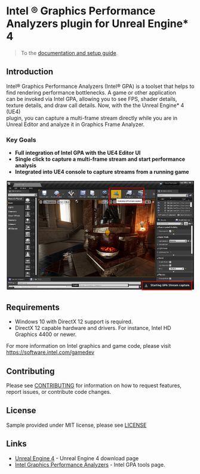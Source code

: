 # Intel ® Graphics Performance Analyzers plugin for Unreal Engine* 4

> To the [documentation and setup guide](https://software.intel.com/editor.html/content/www/us/en/develop/articles/unreal-engine-4-intel-gpa-usage-guide.html).

## Introduction

Intel® Graphics Performance Analyzers (Intel® GPA) is a toolset that helps to find rendering performance bottlenecks. A game or other application  
can be invoked via Intel GPA, allowing you to see FPS, shader details, texture details, and draw call details. Now, with the the Unreal Engine* 4 (UE4)  
plugin, you can capture a multi-frame stream directly while you are in Unreal Editor and analyze it in Graphics Frame Analyzer.

### Key Goals

* **Full integration of Intel GPA with the UE4 Editor UI**
* **Single click to capture a multi-frame stream and start performance analysis**
* **Integrated into UE4 console to capture streams from a running game**

![Alt text](Images/UI_integration.png?raw=true "Unreal Engine 4 GPA plugin integration")

## Requirements

- Windows 10 with DirectX 12 support is required.
- DirectX 12 capable hardware and drivers. For instance, Intel HD Graphics 4400 or newer.

For more information on Intel graphics and game code, please visit https://software.intel.com/gamedev

## Contributing

Please see
[CONTRIBUTING](TBD)
for information on how to request features, report issues, or contribute code
changes.

## License

Sample provided under MIT license, please see [LICENSE](LICENSE)

## Links
*	[Unreal Engine 4](https://www.unrealengine.com/en-US/download) - Unreal Engine 4 download page
*	[Intel Graphics Performance Analyzers](https://software.intel.com/content/www/us/en/develop/tools/graphics-performance-analyzers.html) - Intel GPA tools page.